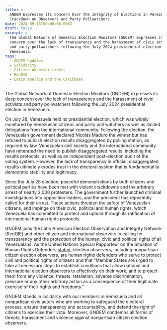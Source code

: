 ```yaml
---
title: >-
  GNDEM Expresses its Concern Over the Integrity of Elections in Venezuela and
  Crackdown on Observers and Party Pollwatchers
date: 2024-09-16T00:00:00.000Z
draft: false
excerpt: >-
  The Global Network of Domestic Election Monitors (GNDEM) expresses its deep
  concern over the lack of transparency and the harassment of civic activists
  and party pollwatchers following the July 2024 presidential election in
  Venezuela.
tags:
  - GNDEM Updates
  - Solidarity
  - Citizen observer rights
  - RedOIE
  - Latin America and the Caribbean
---
```


The Global Network of Domestic Election Monitors (GNDEM) expresses its deep concern over the lack of transparency and the harassment of civic activists and party pollwatchers following the July 2024 presidential election in Venezuela.

On July 28, Venezuela held its presidential election, which was widely monitored by Venezuelan citizens and party poll watchers as well as limited delegations from the international community. Following the election, the Venezuelan government declared Nicolás Maduro the winner but has refused to publish election results disaggregated by polling station, as required by law. Venezuelan civil society and the international community have reiterated the need to publish disaggregated results, including the results protocols, as well as an independent post-election audit of the voting system. However, the lack of transparency in official, disaggregated results ultimately erodes trust in the electoral system that is fundamental to democratic stability and legitimacy.

Since the July 28 election, peaceful demonstrations by both citizens and political parties have been met with violent crackdowns and the arbitrary arrest of nearly 2,000 protesters. The government further launched criminal investigations into opposition leaders, and the president has repeatedly called for their arrest. These actions threaten the safety of Venezuelan citizens, and impinge on their civic, political and human rights, which Venezuela has committed to protect and uphold through its ratification of international human rights protocols.

GNDEM joins the Latin American Election Observation and Integrity Network (RedOIE) and other citizen and international observers in calling for transparency and the protection of the human, civic and political rights of all Venezuelans. As the United Nations Special Rapporteur on the Situation of Human Rights Defenders [stated](https://srdefenders.org/information/the-situation-of-election-observers-as-human-rights-defenders%ef%bf%bc/), election observers, including nonpartisan citizen election observers, are human rights defenders who serve to protect civil and political rights of citizens and that “Member States are urged to take all necessary steps to establish conditions that allow national and international election observers to effectively do their work, and to protect them from any violence, threats, retaliation, adverse discrimination, pressure or any other arbitrary action as a consequence of their legitimate exercise of their rights and freedoms.”

GNDEM stands in solidarity with our members in Venezuela and all nonpartisan civic actors who are working to safeguard the electoral process, ensure transparency and accountability, and defend the right of citizens to exercise their vote. Moreover, GNDEM condemns all forms of threats, harassment and violence against nonpartisan citizen election observers.
